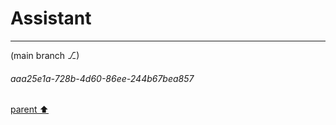 # Assistant

---

(main branch ⎇)
###### aaa25e1a-728b-4d60-86ee-244b67bea857
[parent ⬆️](#2703fd29-fe46-4051-8587-fd75f57c3fa5)
